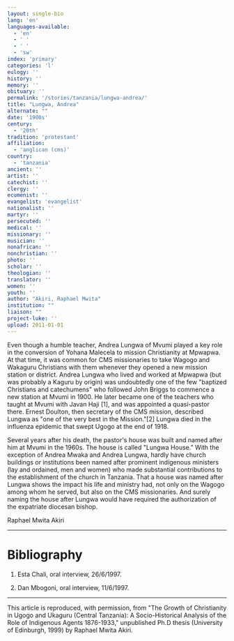 ```yaml
---
layout: single-bio
lang: 'en'
languages-available:
  - 'en'
  - ' '
  - ' '
  - 'sw'
index: 'primary'
categories: 'l'
eulogy: ''
history: ''
memory: ''
obituary: ''
permalink: '/stories/tanzania/lungwa-andrea/'
title: "Lungwa, Andrea"
alternate: ""
date: '1900s'
century:
  - '20th'
tradition: 'protestant'
affiliation:
  - 'anglican (cms)'
country:
  - 'tanzania'
ancient: ''
artist: ''
catechist: ''
clergy: ''
ecumenist: ''
evangelist: 'evangelist'
nationalist: ''
martyr: ''
persecuted: ''
medical: ''
missionary: ''
musician: ''
nonafrican: ''
nonchristian: ''
photo: ''
scholar: ''
theologian: ''
translator: ''
women: ''
youth: ''
author: "Akiri, Raphael Mwita"
institution: ""
liaison: ""
project-luke: ''
upload: 2011-01-01
---
```




Even though a humble teacher, Andrea Lungwa of Mvumi played a key role in the conversion of Yohana Malecela to mission Christianity at Mpwapwa. At that time, it was common for CMS missionaries to take Wagogo and Wakaguru Christians with them whenever they opened a new mission station or district. Andrea Lungwa who lived and worked at Mpwapwa (but was probably a Kaguru by origin) was undoubtedly one of the few "baptized Christians and catechumens" who followed John Briggs to commence a new station at Mvumi in 1900. He later became one of the teachers who taught at Mvumi with Javan Haji [1],  and was appointed a quasi-pastor there. Ernest Doulton, then secretary of the CMS mission, described Lungwa as "one of the very best in the Mission."[2]  Lungwa died in the influenza epidemic that swept Ugogo at the end of 1918.

Several years after his death, the pastor's house was built and named after him at Mvumi in the 1960s. The house is called "Lungwa House." With the exception of Andrea Mwaka and Andrea Lungwa, hardly have church buildings or institutions been named after prominent indigenous ministers (lay and ordained, men and women) who made substantial contributions to the establishment of the church in Tanzania. That a house was named after Lungwa shows the impact his life and ministry had, not only on the Wagogo among whom he served, but also on the CMS missionaries. And surely naming the house after Lungwa would have required the authorization of the expatriate diocesan bishop.

Raphael Mwita Akiri

---

# Bibliography

1. Esta Chali, oral interview, 26/6/1997.

2. Dan Mbogoni, oral interview, 11/6/1997.

---

This article is reproduced, with permission, from "The Growth of Christianity
in Ugogo and Ukaguru (Central Tanzania): A Socio-Historical Analysis of the Role of Indigenous Agents 1876-1933," unpublished Ph.D thesis (University of Edinburgh, 1999) by Raphael Mwita Akiri.

